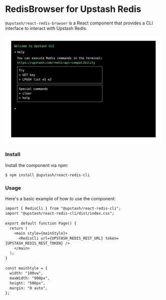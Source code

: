 # RedisBrowser for Upstash Redis

`@upstash/react-redis-browser` is a React component that provides a CLI interface to interact with Upstash Redis.

<img src="public%2Fredis-cli.png" width="640px" />

### Install

Install the component via npm:

```bash
$ npm install @upstash/react-redis-cli
```

### Usage

Here's a basic example of how to use the component:

```tsx
import { RedisCli } from "@upstash/react-redis-cli";
import "@upstash/react-redis-cli/dist/index.css";

export default function Page() {
  return (
    <main style={mainStyle}>
      <RedisCli url={UPSTASH_REDIS_REST_URL} token={UPSTASH_REDIS_REST_TOKEN} />
    </main>
  );
}

const mainStyle = {
  width: "100vw",
  maxWidth: "900px",
  height: "500px",
  margin: "0 auto",
};
```
